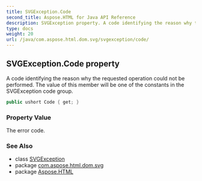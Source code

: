 ```yaml
---
title: SVGException.Code
second_title: Aspose.HTML for Java API Reference
description: SVGException property. A code identifying the reason why the requested operation could not be performed. The value of this member will be one of the constants in the SVGException code group
type: docs
weight: 20
url: /java/com.aspose.html.dom.svg/svgexception/code/
---
```

## SVGException.Code property

A code identifying the reason why the requested operation could not be performed. The value of this member will be one of the constants in the SVGException code group.

```java
public ushort Code { get; }
```

### Property Value

The error code.

### See Also

* class [SVGException](../)
* package [com.aspose.html.dom.svg](../../svgexception/)
* package [Aspose.HTML](../../../)
